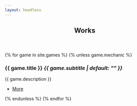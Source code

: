 ```yaml
---
layout: headless
---
```

<!-- Section -->
<section>
  <header class="major">
    <h2>Works</h2>
  </header>
  <div class="posts">
  {% for game in site.games %}
    {% unless game.mechanic %}
        <article>
          <a href="{{ game.url }}" class="image"><img src="{{ site.url }}/games/{{ game.title | slugify }}/{{ game.image_dir }}{{ game.icon }}" alt="" /></a>
          <h3>{{ game.title }} <em>{{ game.subtitle | default: "" }}</em></h3>
          <p>{{ game.description }}</p>
          <ul class="actions">
            <li><a href="{{ game.url }}" class="button">More</a></li>
          </ul>
        </article>
    {% endunless %}
  {% endfor %}
  </div>
</section>
